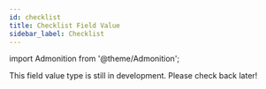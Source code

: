 ```yaml
---
id: checklist
title: Checklist Field Value
sidebar_label: Checklist
---
```


import Admonition from '@theme/Admonition';

<Admonition type="caution" icon="🚧" title="In development">
This field value type is still in development. Please check back later!
</Admonition>
